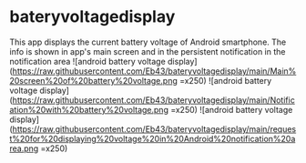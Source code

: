 # bateryvoltagedisplay
This app displays the current battery voltage of Android smartphone. The info is shown in app's main screen and in the persistent notification in the notification area
![android battery voltage display](https://raw.githubusercontent.com/Eb43/bateryvoltagedisplay/main/Main%20screen%20of%20battery%20voltage.png =x250)
![android battery voltage display](https://raw.githubusercontent.com/Eb43/bateryvoltagedisplay/main/Notification%20with%20battery%20voltage.png =x250)
![android battery voltage display](https://raw.githubusercontent.com/Eb43/bateryvoltagedisplay/main/request%20for%20displaying%20voltage%20in%20Android%20notification%20area.png =x250)

